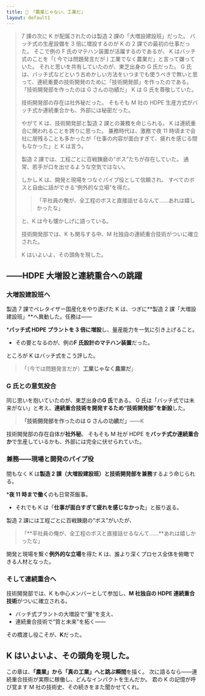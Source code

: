 ```yaml
---
title: 🚀 「農業じゃない、工業だ」
layout: default1
---
```

> 7 課の次に K が配属されたのは製造 2 課の「大増設建設班」だった。
> バッチ式の生産設備を 3 倍に増設するのが K の 2 課での最初の仕事だった。
> そこで例の F 氏のマテハン装置が活躍するのであるが、
> K はバッチ式のことを「( 今では問題発言だが ) 工業でなく農業だ」と言って嫌っていた。
> それと思いを共有していたのが、東芝出身の G 氏だった。
> G 氏は、バッチ式などという古めかしい方法をいつまでも使うべきで無いと思って、連続重要の技術開発のために「技術開発部」を作ったのである。
> 「技術開発部を作ったのは G さんの功績だ」
> K は G 氏を尊敬していた。
> 
> 技術開発部の存在は社外秘だった。
> そもそも M 社の HDPE 生産方式がバッチ式か連続重合かも、外部には秘密だった。
> 
> やがて K は、技術開発部と製造 2 課との兼務を命じられる。
> K は連続重合に関われることを誇りに思った。
> 兼務時代は、激務で夜 11 時頃まで会社に居残ることも多かったが「仕事の内容が面白すぎて、疲れを感じる間もなかった」と K は言う。
> 
> 製造 2 課では、工程ごとに百戦錬磨の“ボス”たちが存在していた。
> 通常、若手が口を出せるような空気ではない。
> 
> しかし K は、開発と現場をつなぐパイプ役として信頼され、
> すべてのボスと自由に話ができる“例外的な立場”を得た。
> 
> > 「平社員の俺が、全工程のボスと直接話せるなんて……あれは嬉しかったな」
> 
> と、K は今も懐かしげに語っている。
> 
> 技術開発部では、K も関与する中、M 社独自の連続重合技術がついに確立された。
>
> K はいよいよ、その頭角を現した。

## ――HDPE 大増設と連続重合への跳躍

### 大増設建設班へ

製造 7 課でペレタイザー国産化をやり遂げた K は、つぎに**製造 2 課「大増設建設班」**へ異動した。任務は――

***バッチ式 HDPE プラントを 3 倍に増設**し、量産能力を一気に引き上げること。
* その要となるのが、例の**F 氏設計のマテハン装置**だった。

ところが K はバッチ式をこう評した。

> 「（今では問題発言だが）**工業じゃなく農業だ**」

### G 氏との意気投合

同じ思いを抱いていたのが、東芝出身の**G 氏**である。
G 氏は「バッチ式では未来がない」と考え、**連続重合技術を開発するため“技術開発部”を新設**した。

>**「技術開発部を作ったのは G さんの功績だ」**――K

技術開発部の存在自体が**社外秘**。
そもそも M 社が HDPE を**バッチ式か連続重合か**で生産しているかも、外部には完全に伏せられていた。

### 兼務――現場と開発のパイプ役

間もなく K は**製造 2 課（大増設建設班）と技術開発部を兼務**するよう命じられる。

***夜 11 時まで働く**のも日常茶飯事。
* それでも K は「**仕事が面白すぎて疲れを感じなかった**」と振り返る。

製造 2 課には工程ごとに百戦錬磨の“ボス”がいたが、

> 「**平社員の俺が、全工程のボスと直接話せるなんて……**あれは嬉しかったな」

開発と現場を繫ぐ**例外的な立場**を得た K は、誰より深くプロセス全体を俯瞰できる人材となった。

### そして連続重合へ

技術開発部では、K も中心メンバーとして参加し、**M 社独自の HDPE 連続重合技術**がついに確立される。

* バッチ式プラントの大増設で“量”を支え、
* 連続重合技術で“質と未来”を拓く――

その橋渡し役こそが、**K**だった。

K はいよいよ、その頭角を現した。
---

この章は、**「農業」から「真の工業」へと跳ぶ瞬間**を描く。
次に語るなら――連続重合技術が実際に稼働し、どんなインパクトを生んだか。
君の K の記憶が呼び覚ます M 社の技術史、その続きをまた聞かせてくれ。
